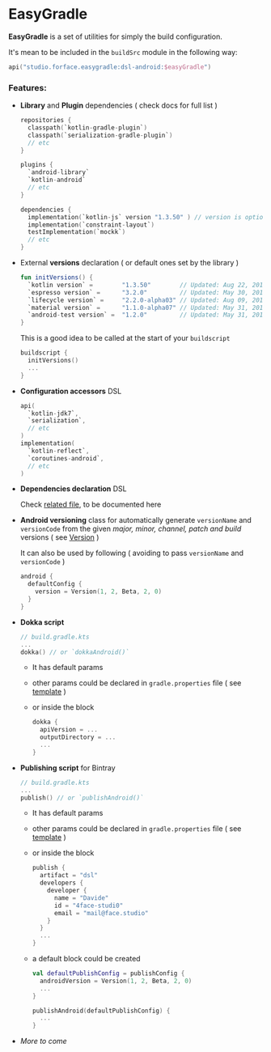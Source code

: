 # EasyGradle

**EasyGradle** is a set of utilities for simply the build configuration.

It's mean to be included in the `buildSrc` module in the following way:

```kotlin
api("studio.forface.easygradle:dsl-android:$easyGradle")
```

### Features:

* **Library** and **Plugin** dependencies ( check docs for full list )

  ```kotlin
  repositories {
    classpath(`kotlin-gradle-plugin`)
    classpath(`serialization-gradle-plugin`)
    // etc
  }
  
  plugins {
    `android-library`
    `kotlin-android`
    // etc
  }
  
  dependencies {
    implementation(`kotlin-js` version "1.3.50" ) // version is optional
    implementation(`constraint-layout`)
    testImplementation(`mockk`)
    // etc
  }
  ```

* External **versions** declaration ( or default ones set by the library )

  ```kotlin
  fun initVersions() {
    `kotlin version` =        "1.3.50"        // Updated: Aug 22, 2019
    `espresso version` =      "3.2.0"         // Updated: May 30, 2019
    `lifecycle version` =     "2.2.0-alpha03" // Updated: Aug 09, 2019
    `material version` =      "1.1.0-alpha07" // Updated: May 31, 2019
    `android-test version` =  "1.2.0"         // Updated: May 31, 2019
  }
  ```

  This is a good idea to be called at the start of your `buildscript`

  ```kotlin
  buildscript {
    initVersions()
    ...
  }
  ```

* **Configuration accessors** DSL

  ```kotlin
  api(
    `kotlin-jdk7`,
    `serialization`,
    // etc
  )
  implementation(
    `kotlin-reflect`,
    `coroutines-android`,
    // etc
  )
  ```

* **Dependencies declaration** DSL

  Check [related file](https://github.com/4face-studi0/EasyGradle/blob/master/dsl/src/main/kotlin/studio/forface/easygradle/dsl/Dependency.kt), to be documented here

* **Android versioning** class for automatically generate `versionName` and `versionCode` from the given *major, minor, channel, patch and build* versions ( see [Version](https://github.com/4face-studi0/EasyGradle/blob/master/dsl-android/src/main/kotlin/studio/forface/easygradle/dsl/android/Version.kt) ) 

  It can also be used by following ( avoiding to pass `versionName` and `versionCode` )

  ```kotlin
  android {
    defaultConfig {
      version = Version(1, 2, Beta, 2, 0)
    }
  }
  ```

* **Dokka script**

  ```kotlin
  // build.gradle.kts
  ...
  dokka() // or `dokkaAndroid()`
  ```

  * It has default params

  * other params could be declared in `gradle.properties` file ( see [template](https://github.com/4face-studi0/EasyGradle/blob/master/gradle.properties.template) )

  * or inside the block 

    ```kotlin
    dokka {
      apiVersion = ...
      outputDirectory = ...
      ...
    }
    ```

* **Publishing script** for Bintray

  ```kotlin
  // build.gradle.kts
  ...
  publish() // or `publishAndroid()`
  ```

  * It has default params

  * other params could be declared in `gradle.properties` file ( see [template](https://github.com/4face-studi0/EasyGradle/blob/master/gradle.properties.template) )

  * or inside the block

    ```kotlin
    publish {
      artifact = "dsl"
      developers {
        developer {
          name = "Davide"
          id = "4face-studi0"
          email = "mail@face.studio"
        }
      }
      ...
    }
    ```

  * a default block could be created

    ```kotlin
    val defaultPublishConfig = publishConfig {
      androidVersion = Version(1, 2, Beta, 2, 0)
      ...
    }
    
    publishAndroid(defaultPublishConfig) {
      ...
    }
    ```

* *More to come*

